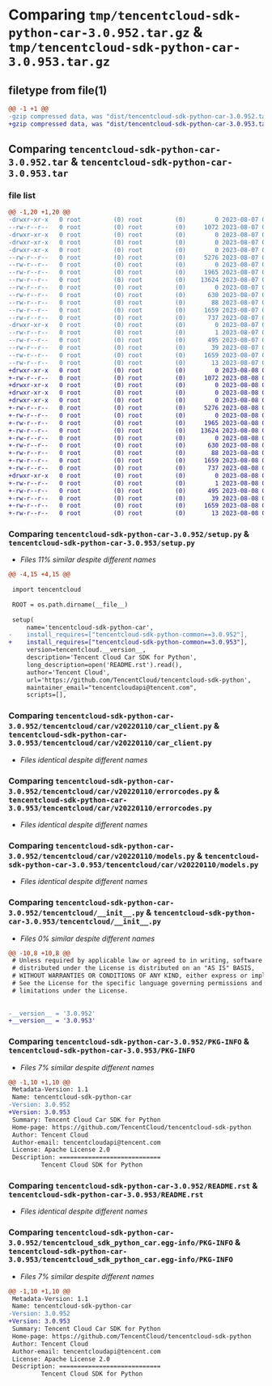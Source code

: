 # Comparing `tmp/tencentcloud-sdk-python-car-3.0.952.tar.gz` & `tmp/tencentcloud-sdk-python-car-3.0.953.tar.gz`

## filetype from file(1)

```diff
@@ -1 +1 @@
-gzip compressed data, was "dist/tencentcloud-sdk-python-car-3.0.952.tar", last modified: Mon Aug  7 08:47:45 2023, max compression
+gzip compressed data, was "dist/tencentcloud-sdk-python-car-3.0.953.tar", last modified: Tue Aug  8 00:19:46 2023, max compression
```

## Comparing `tencentcloud-sdk-python-car-3.0.952.tar` & `tencentcloud-sdk-python-car-3.0.953.tar`

### file list

```diff
@@ -1,20 +1,20 @@
-drwxr-xr-x   0 root         (0) root         (0)        0 2023-08-07 08:47:45.000000 tencentcloud-sdk-python-car-3.0.952/
--rw-r--r--   0 root         (0) root         (0)     1072 2023-08-07 08:47:45.000000 tencentcloud-sdk-python-car-3.0.952/setup.py
-drwxr-xr-x   0 root         (0) root         (0)        0 2023-08-07 08:47:45.000000 tencentcloud-sdk-python-car-3.0.952/tencentcloud/
-drwxr-xr-x   0 root         (0) root         (0)        0 2023-08-07 08:47:45.000000 tencentcloud-sdk-python-car-3.0.952/tencentcloud/car/
-drwxr-xr-x   0 root         (0) root         (0)        0 2023-08-07 08:47:45.000000 tencentcloud-sdk-python-car-3.0.952/tencentcloud/car/v20220110/
--rw-r--r--   0 root         (0) root         (0)     5276 2023-08-07 08:47:45.000000 tencentcloud-sdk-python-car-3.0.952/tencentcloud/car/v20220110/car_client.py
--rw-r--r--   0 root         (0) root         (0)        0 2023-08-07 08:47:45.000000 tencentcloud-sdk-python-car-3.0.952/tencentcloud/car/v20220110/__init__.py
--rw-r--r--   0 root         (0) root         (0)     1965 2023-08-07 08:47:45.000000 tencentcloud-sdk-python-car-3.0.952/tencentcloud/car/v20220110/errorcodes.py
--rw-r--r--   0 root         (0) root         (0)    13624 2023-08-07 08:47:45.000000 tencentcloud-sdk-python-car-3.0.952/tencentcloud/car/v20220110/models.py
--rw-r--r--   0 root         (0) root         (0)        0 2023-08-07 08:47:45.000000 tencentcloud-sdk-python-car-3.0.952/tencentcloud/car/__init__.py
--rw-r--r--   0 root         (0) root         (0)      630 2023-08-07 08:47:45.000000 tencentcloud-sdk-python-car-3.0.952/tencentcloud/__init__.py
--rw-r--r--   0 root         (0) root         (0)       88 2023-08-07 08:47:45.000000 tencentcloud-sdk-python-car-3.0.952/setup.cfg
--rw-r--r--   0 root         (0) root         (0)     1659 2023-08-07 08:47:45.000000 tencentcloud-sdk-python-car-3.0.952/PKG-INFO
--rw-r--r--   0 root         (0) root         (0)      737 2023-08-07 08:47:45.000000 tencentcloud-sdk-python-car-3.0.952/README.rst
-drwxr-xr-x   0 root         (0) root         (0)        0 2023-08-07 08:47:45.000000 tencentcloud-sdk-python-car-3.0.952/tencentcloud_sdk_python_car.egg-info/
--rw-r--r--   0 root         (0) root         (0)        1 2023-08-07 08:47:45.000000 tencentcloud-sdk-python-car-3.0.952/tencentcloud_sdk_python_car.egg-info/dependency_links.txt
--rw-r--r--   0 root         (0) root         (0)      495 2023-08-07 08:47:45.000000 tencentcloud-sdk-python-car-3.0.952/tencentcloud_sdk_python_car.egg-info/SOURCES.txt
--rw-r--r--   0 root         (0) root         (0)       39 2023-08-07 08:47:45.000000 tencentcloud-sdk-python-car-3.0.952/tencentcloud_sdk_python_car.egg-info/requires.txt
--rw-r--r--   0 root         (0) root         (0)     1659 2023-08-07 08:47:45.000000 tencentcloud-sdk-python-car-3.0.952/tencentcloud_sdk_python_car.egg-info/PKG-INFO
--rw-r--r--   0 root         (0) root         (0)       13 2023-08-07 08:47:45.000000 tencentcloud-sdk-python-car-3.0.952/tencentcloud_sdk_python_car.egg-info/top_level.txt
+drwxr-xr-x   0 root         (0) root         (0)        0 2023-08-08 00:19:46.000000 tencentcloud-sdk-python-car-3.0.953/
+-rw-r--r--   0 root         (0) root         (0)     1072 2023-08-08 00:19:46.000000 tencentcloud-sdk-python-car-3.0.953/setup.py
+drwxr-xr-x   0 root         (0) root         (0)        0 2023-08-08 00:19:46.000000 tencentcloud-sdk-python-car-3.0.953/tencentcloud/
+drwxr-xr-x   0 root         (0) root         (0)        0 2023-08-08 00:19:46.000000 tencentcloud-sdk-python-car-3.0.953/tencentcloud/car/
+drwxr-xr-x   0 root         (0) root         (0)        0 2023-08-08 00:19:46.000000 tencentcloud-sdk-python-car-3.0.953/tencentcloud/car/v20220110/
+-rw-r--r--   0 root         (0) root         (0)     5276 2023-08-08 00:19:46.000000 tencentcloud-sdk-python-car-3.0.953/tencentcloud/car/v20220110/car_client.py
+-rw-r--r--   0 root         (0) root         (0)        0 2023-08-08 00:19:46.000000 tencentcloud-sdk-python-car-3.0.953/tencentcloud/car/v20220110/__init__.py
+-rw-r--r--   0 root         (0) root         (0)     1965 2023-08-08 00:19:46.000000 tencentcloud-sdk-python-car-3.0.953/tencentcloud/car/v20220110/errorcodes.py
+-rw-r--r--   0 root         (0) root         (0)    13624 2023-08-08 00:19:46.000000 tencentcloud-sdk-python-car-3.0.953/tencentcloud/car/v20220110/models.py
+-rw-r--r--   0 root         (0) root         (0)        0 2023-08-08 00:19:46.000000 tencentcloud-sdk-python-car-3.0.953/tencentcloud/car/__init__.py
+-rw-r--r--   0 root         (0) root         (0)      630 2023-08-08 00:19:46.000000 tencentcloud-sdk-python-car-3.0.953/tencentcloud/__init__.py
+-rw-r--r--   0 root         (0) root         (0)       88 2023-08-08 00:19:46.000000 tencentcloud-sdk-python-car-3.0.953/setup.cfg
+-rw-r--r--   0 root         (0) root         (0)     1659 2023-08-08 00:19:46.000000 tencentcloud-sdk-python-car-3.0.953/PKG-INFO
+-rw-r--r--   0 root         (0) root         (0)      737 2023-08-08 00:19:46.000000 tencentcloud-sdk-python-car-3.0.953/README.rst
+drwxr-xr-x   0 root         (0) root         (0)        0 2023-08-08 00:19:46.000000 tencentcloud-sdk-python-car-3.0.953/tencentcloud_sdk_python_car.egg-info/
+-rw-r--r--   0 root         (0) root         (0)        1 2023-08-08 00:19:46.000000 tencentcloud-sdk-python-car-3.0.953/tencentcloud_sdk_python_car.egg-info/dependency_links.txt
+-rw-r--r--   0 root         (0) root         (0)      495 2023-08-08 00:19:46.000000 tencentcloud-sdk-python-car-3.0.953/tencentcloud_sdk_python_car.egg-info/SOURCES.txt
+-rw-r--r--   0 root         (0) root         (0)       39 2023-08-08 00:19:46.000000 tencentcloud-sdk-python-car-3.0.953/tencentcloud_sdk_python_car.egg-info/requires.txt
+-rw-r--r--   0 root         (0) root         (0)     1659 2023-08-08 00:19:46.000000 tencentcloud-sdk-python-car-3.0.953/tencentcloud_sdk_python_car.egg-info/PKG-INFO
+-rw-r--r--   0 root         (0) root         (0)       13 2023-08-08 00:19:46.000000 tencentcloud-sdk-python-car-3.0.953/tencentcloud_sdk_python_car.egg-info/top_level.txt
```

### Comparing `tencentcloud-sdk-python-car-3.0.952/setup.py` & `tencentcloud-sdk-python-car-3.0.953/setup.py`

 * *Files 11% similar despite different names*

```diff
@@ -4,15 +4,15 @@
 
 import tencentcloud
 
 ROOT = os.path.dirname(__file__)
 
 setup(
     name='tencentcloud-sdk-python-car',
-    install_requires=["tencentcloud-sdk-python-common==3.0.952"],
+    install_requires=["tencentcloud-sdk-python-common==3.0.953"],
     version=tencentcloud.__version__,
     description='Tencent Cloud Car SDK for Python',
     long_description=open('README.rst').read(),
     author='Tencent Cloud',
     url='https://github.com/TencentCloud/tencentcloud-sdk-python',
     maintainer_email="tencentcloudapi@tencent.com",
     scripts=[],
```

### Comparing `tencentcloud-sdk-python-car-3.0.952/tencentcloud/car/v20220110/car_client.py` & `tencentcloud-sdk-python-car-3.0.953/tencentcloud/car/v20220110/car_client.py`

 * *Files identical despite different names*

### Comparing `tencentcloud-sdk-python-car-3.0.952/tencentcloud/car/v20220110/errorcodes.py` & `tencentcloud-sdk-python-car-3.0.953/tencentcloud/car/v20220110/errorcodes.py`

 * *Files identical despite different names*

### Comparing `tencentcloud-sdk-python-car-3.0.952/tencentcloud/car/v20220110/models.py` & `tencentcloud-sdk-python-car-3.0.953/tencentcloud/car/v20220110/models.py`

 * *Files identical despite different names*

### Comparing `tencentcloud-sdk-python-car-3.0.952/tencentcloud/__init__.py` & `tencentcloud-sdk-python-car-3.0.953/tencentcloud/__init__.py`

 * *Files 0% similar despite different names*

```diff
@@ -10,8 +10,8 @@
 # Unless required by applicable law or agreed to in writing, software
 # distributed under the License is distributed on an "AS IS" BASIS,
 # WITHOUT WARRANTIES OR CONDITIONS OF ANY KIND, either express or implied.
 # See the License for the specific language governing permissions and
 # limitations under the License.
 
 
-__version__ = '3.0.952'
+__version__ = '3.0.953'
```

### Comparing `tencentcloud-sdk-python-car-3.0.952/PKG-INFO` & `tencentcloud-sdk-python-car-3.0.953/PKG-INFO`

 * *Files 7% similar despite different names*

```diff
@@ -1,10 +1,10 @@
 Metadata-Version: 1.1
 Name: tencentcloud-sdk-python-car
-Version: 3.0.952
+Version: 3.0.953
 Summary: Tencent Cloud Car SDK for Python
 Home-page: https://github.com/TencentCloud/tencentcloud-sdk-python
 Author: Tencent Cloud
 Author-email: tencentcloudapi@tencent.com
 License: Apache License 2.0
 Description: ============================
         Tencent Cloud SDK for Python
```

### Comparing `tencentcloud-sdk-python-car-3.0.952/README.rst` & `tencentcloud-sdk-python-car-3.0.953/README.rst`

 * *Files identical despite different names*

### Comparing `tencentcloud-sdk-python-car-3.0.952/tencentcloud_sdk_python_car.egg-info/PKG-INFO` & `tencentcloud-sdk-python-car-3.0.953/tencentcloud_sdk_python_car.egg-info/PKG-INFO`

 * *Files 7% similar despite different names*

```diff
@@ -1,10 +1,10 @@
 Metadata-Version: 1.1
 Name: tencentcloud-sdk-python-car
-Version: 3.0.952
+Version: 3.0.953
 Summary: Tencent Cloud Car SDK for Python
 Home-page: https://github.com/TencentCloud/tencentcloud-sdk-python
 Author: Tencent Cloud
 Author-email: tencentcloudapi@tencent.com
 License: Apache License 2.0
 Description: ============================
         Tencent Cloud SDK for Python
```


